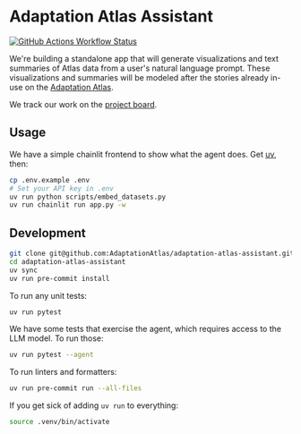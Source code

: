 # Adaptation Atlas Assistant

[![GitHub Actions Workflow Status](https://img.shields.io/github/actions/workflow/status/AdaptationAtlas/adaptation-atlas-assistant/ci.yaml?style=for-the-badge)](https://github.com/AdaptationAtlas/adaptation-atlas-assistant/actions/workflows/ci.yaml)

We're building a standalone app that will generate visualizations and text summaries of Atlas data from a user's natural language prompt.
These visualizations and summaries will be modeled after the stories already in-use on the [Adaptation Atlas](https://adaptationatlas.cgiar.org/).

We track our work on the [project board](https://github.com/orgs/developmentseed/projects/158).

## Usage

We have a simple chainlit frontend to show what the agent does.
Get [uv](https://docs.astral.sh/uv/getting-started/installation/), then:

```bash
cp .env.example .env
# Set your API key in .env
uv run python scripts/embed_datasets.py
uv run chainlit run app.py -w
```

## Development

```sh
git clone git@github.com:AdaptationAtlas/adaptation-atlas-assistant.git
cd adaptation-atlas-assistant
uv sync
uv run pre-commit install
```

To run any unit tests:

```sh
uv run pytest
```

We have some tests that exercise the agent, which requires access to the LLM model.
To run those:

```sh
uv run pytest --agent
```

To run linters and formatters:

```sh
uv run pre-commit run --all-files
```

If you get sick of adding `uv run` to everything:

```sh
source .venv/bin/activate
```
